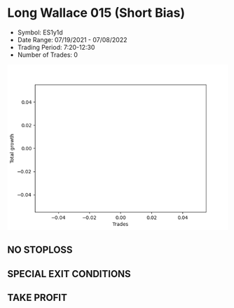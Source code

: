 # Long Wallace 015 (Short Bias)
- Symbol: ES1y1d
- Date Range: 07/19/2021 - 07/08/2022
- Trading Period: 7:20-12:30
- Number of Trades: 0

![Plot](LongWallace015ES1y1d(ShortBias).png)
## NO STOPLOSS









## SPECIAL EXIT CONDITIONS 


## TAKE PROFIT









